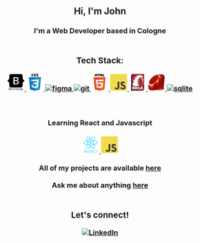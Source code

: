    <h2 align="center"> Hi, I'm John </h2>
   <h3 align="center"> I'm a Web Developer based in Cologne <br>
  </div>
  <br>
  <div align="center">
    <h3>Tech Stack:</h3>
    <p> 
      <a href="https://getbootstrap.com" target="_blank" rel="noreferrer"> <img src="https://raw.githubusercontent.com/devicons/devicon/master/icons/bootstrap/bootstrap-plain-wordmark.svg" alt="bootstrap" width="40" height="40"/> </a> 
      <a href="https://www.w3schools.com/css/" target="_blank" rel="noreferrer"> <img src="https://raw.githubusercontent.com/devicons/devicon/master/icons/css3/css3-original-wordmark.svg" alt="css3" width="40" height="40"/> </a> 
      <a href="https://www.figma.com/" target="_blank" rel="noreferrer"> <img src="https://www.vectorlogo.zone/logos/figma/figma-icon.svg" alt="figma" width="40" height="40"/> </a> 
      <a href="https://git-scm.com/" target="_blank" rel="noreferrer"> <img src="https://www.vectorlogo.zone/logos/git-scm/git-scm-icon.svg" alt="git" width="40" height="40"/> </a> 
      <a href="https://www.w3.org/html/" target="_blank" rel="noreferrer"> <img src="https://raw.githubusercontent.com/devicons/devicon/master/icons/html5/html5-original-wordmark.svg" alt="html5" width="40" height="40"/> </a>
      <a href="https://developer.mozilla.org/en-US/docs/Web/JavaScript" target="_blank" rel="noreferrer"> <img src="https://raw.githubusercontent.com/devicons/devicon/master/icons/javascript/javascript-original.svg" alt="javascript" width="40" height="40"/> </a> 
      <a href="https://rubyonrails.org" target="_blank" rel="noreferrer"> <img src="https://raw.githubusercontent.com/devicons/devicon/master/icons/rails/rails-original-wordmark.svg" alt="rails" width="40" height="40"/> </a> 
      <a href="https://www.ruby-lang.org/en/" target="_blank" rel="noreferrer"> <img src="https://raw.githubusercontent.com/devicons/devicon/master/icons/ruby/ruby-original.svg" alt="ruby" width="40" height="40"/> </a>
      <a href="https://www.sqlite.org/" target="_blank" rel="noreferrer"> <img src="https://www.vectorlogo.zone/logos/sqlite/sqlite-icon.svg" alt="sqlite" width="40" height="40"/> </a> 
    </p>
  </div>
  <br>
  <div align="center">
    <h4> Learning React and Javascript </h4>
    <a href="https://reactjs.org/" target="_blank" rel="noreferrer"> <img src="https://raw.githubusercontent.com/devicons/devicon/master/icons/react/react-original-wordmark.svg" alt="react" width="40" height="40"/> </a>
    <a href="https://developer.mozilla.org/en-US/docs/Web/JavaScript" target="_blank" rel="noreferrer"> <img src="https://raw.githubusercontent.com/devicons/devicon/master/icons/javascript/javascript-original.svg" alt="javascript" width="40" height="40"/> </a> 
    <br>
  </div>
  <br>
  <div align="center">
    All of my projects are available <a href="https://github.com/jsagsquirrel?tab=repositories"><b>here</b></a>
    </br>
    </br>
  </div>
  <div align="center">
    Ask me about anything <a href="https://github.com/jsagsquirrel/jsagsquirrel/issues/new"><b>here</b></a>
  </div>
  </br>
  <div align="center">
    <h3>Let's connect!</h3>
    <p>
    <a href="https://www.linkedin.com/in/johnsagittary" target="_blank"><img alt="LinkedIn" src="https://img.shields.io/badge/linkedin-%230077B5.svg?&style=for-the-badge&logo=linkedin&logoColor=white" width="200" /></a> 
    </p>
  </div>
  <br/>
</div>
